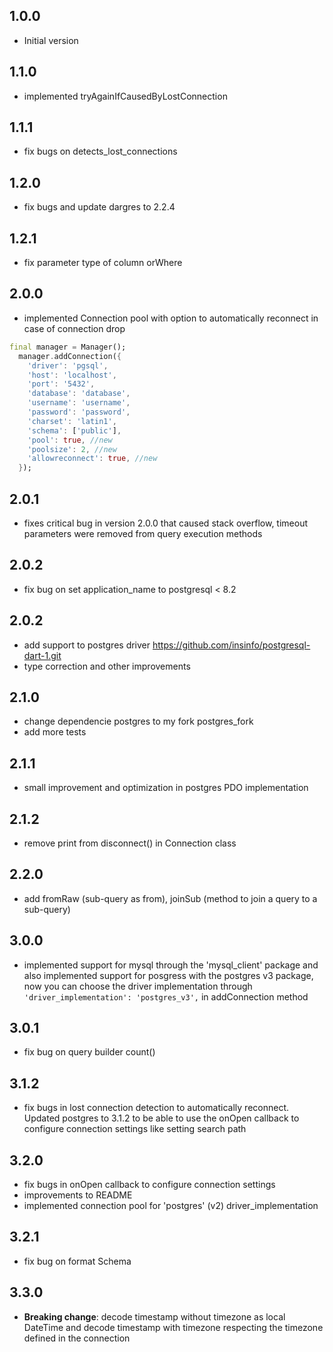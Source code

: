 ## 1.0.0

- Initial version

## 1.1.0

- implemented tryAgainIfCausedByLostConnection

## 1.1.1

- fix bugs on detects_lost_connections

## 1.2.0

- fix bugs and update dargres to 2.2.4

## 1.2.1

- fix parameter type of column orWhere

## 2.0.0

- implemented Connection pool with option to automatically reconnect in case of connection drop
```dart
final manager = Manager();
  manager.addConnection({
    'driver': 'pgsql',
    'host': 'localhost',
    'port': '5432',
    'database': 'database',
    'username': 'username',
    'password': 'password',
    'charset': 'latin1',  
    'schema': ['public'],
    'pool': true, //new
    'poolsize': 2, //new
    'allowreconnect': true, //new   
  });

```

## 2.0.1

- fixes critical bug in version 2.0.0 that caused stack overflow, timeout parameters were removed from query execution methods


## 2.0.2

- fix bug on set application_name to postgresql < 8.2  

## 2.0.2

- add support to postgres driver https://github.com/insinfo/postgresql-dart-1.git
- type correction and other improvements

## 2.1.0

- change dependencie postgres to my fork postgres_fork
- add more tests

## 2.1.1

- small improvement and optimization in postgres PDO implementation

## 2.1.2

- remove print from disconnect() in Connection class

## 2.2.0

- add fromRaw (sub-query as from), joinSub (method to join a query to a sub-query)

## 3.0.0

- implemented support for mysql through the 'mysql_client' package and also implemented support for posgress with the postgres v3 package, now you can choose the driver implementation through ``` 'driver_implementation': 'postgres_v3', ``` in addConnection method

## 3.0.1

- fix bug on query builder count() 

## 3.1.2

- fix bugs in lost connection detection to automatically reconnect. Updated postgres to 3.1.2 to be able to use the onOpen callback to configure connection settings like setting search path

## 3.2.0

- fix bugs in onOpen callback to configure connection settings
- improvements to README
- implemented connection pool for 'postgres' (v2) driver_implementation

## 3.2.1

- fix bug on format Schema

## 3.3.0

- **Breaking change**: decode timestamp without timezone as local DateTime and decode timestamp with timezone respecting the timezone defined in the connection